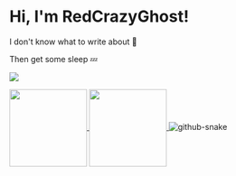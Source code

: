 # Hi, I'm RedCrazyGhost!

I don't know what to write about 🤔

Then get some sleep 💤


<a href="https://blog.redcrazyghost.vip/"><img src="https://img.shields.io/badge/Website-博客-blue" /></a>


<a href="https://github.com/anuraghazra/github-readme-stats">
  <img height=137 align="center" src="https://github-readme-stats.vercel.app/api?username=redcrazyghost&hide_title=true&hide_border=true&show_icons=true&line_height=21&bg_color=0,EC6C6C,FFD479,FFFC79,73FA79&theme=graywhite&locale=cn" />
</a>
<a href="https://github.com/anuraghazra/convoychat">
  <img height=137 align="center" src="https://github-readme-stats.vercel.app/api/top-langs/?username=redcrazyghost&hide_title=true&hide_border=true&layout=compact&bg_color=0,73FA79,73FDFF,D783FF&theme=graywhite&locale=cn" />
</a>

<picture>
  <source media="(prefers-color-scheme: dark)" srcset="https://cdn.jsdelivr.net/gh/redcrazyghost/redcrazyghost/code-snake/github-contribution-grid-snake-dark.svg" />
  <source media="(prefers-color-scheme: light)" srcset="https://cdn.jsdelivr.net/gh/redcrazyghost/redcrazyghost/code-snake/github-contribution-grid-snake.svg" />
  <img alt="github-snake" src="https://cdn.jsdelivr.net/gh/redcrazyghost/redcrazyghost/code-snake/github-contribution-grid-snake.svg" />
</picture>

